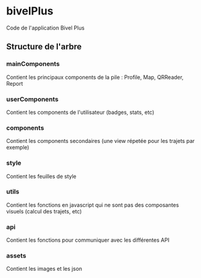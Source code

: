 # bivelPlus
Code de l'application Bivel Plus

## Structure de l'arbre

### mainComponents
  Contient les principaux components de la pile : Profile, Map, QRReader, Report

### userComponents
Contient les components de l'utilisateur (badges, stats, etc)

### components
Contient les components secondaires (une view répetée pour les trajets par exemple)

### style
Contient les feuilles de style

### utils
Contient les fonctions en javascript qui ne sont pas des composantes visuels (calcul des trajets, etc)

### api
Contient les fonctions pour communiquer avec les différentes API

### assets
Contient les images et les json

